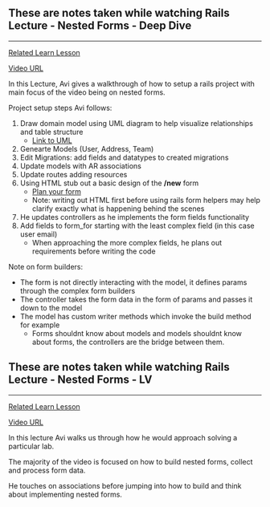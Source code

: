 ## These are notes taken while watching Rails Lecture - Nested Forms - Deep Dive
----

[Related Learn Lesson](https://learn.co/tracks/full-stack-web-development/rails/associations-and-rails/basic-nested-forms)

[Video URL](https://www.youtube.com/watch?v=zZn0xWry6TE)

In this Lecture, Avi gives a walkthrough of how to setup a rails project with main focus of the video being on nested forms.

Project setup steps Avi follows:

1. Draw domain model using UML diagram to help visualize relationships and table structure
    * [Link to UML](http://i.imgur.com/yIhnhUP.png)
2. Genearte Models (User, Address, Team)
3. Edit Migrations: add fields and datatypes to created migrations
4. Update models with AR associations
5. Update routes adding resources
6. Using HTML stub out a basic design of the **/new** form
    * [Plan your form](http://i.imgur.com/9qZ9yVY.png)
    * Note: writing out HTML first before using rails form helpers may help clarify exactly what is happening behind the scenes
7. He updates controllers as he implements the form fields functionality
8. Add fields to form_for starting with the least complex field (in this case user email)
    * When approaching the more complex fields, he plans out requirements before writing the code

Note on form builders:

* The form is not directly interacting with the model, it defines params through the complex form builders
* The controller takes the form data in the form of params and passes it down to the model
* The model has custom writer methods which invoke the build method for example
    * Forms shouldnt know about models and models shouldnt know about forms,
     the controllers are the bridge between them.


## These are notes taken while watching Rails Lecture - Nested Forms - LV
----

[Related Learn Lesson](https://learn.co/tracks/full-stack-web-development/rails/associations-and-rails/has-many-through-in-forms-lab)

[Video URL](https://www.youtube.com/watch?v=k7s2LjVF3YY)

In this lecture Avi walks us through how he would approach solving a particular lab.

The majority of the video is focused on how to build nested forms, collect and process form data.

He touches on associations before jumping into how to build and think about implementing nested forms.



